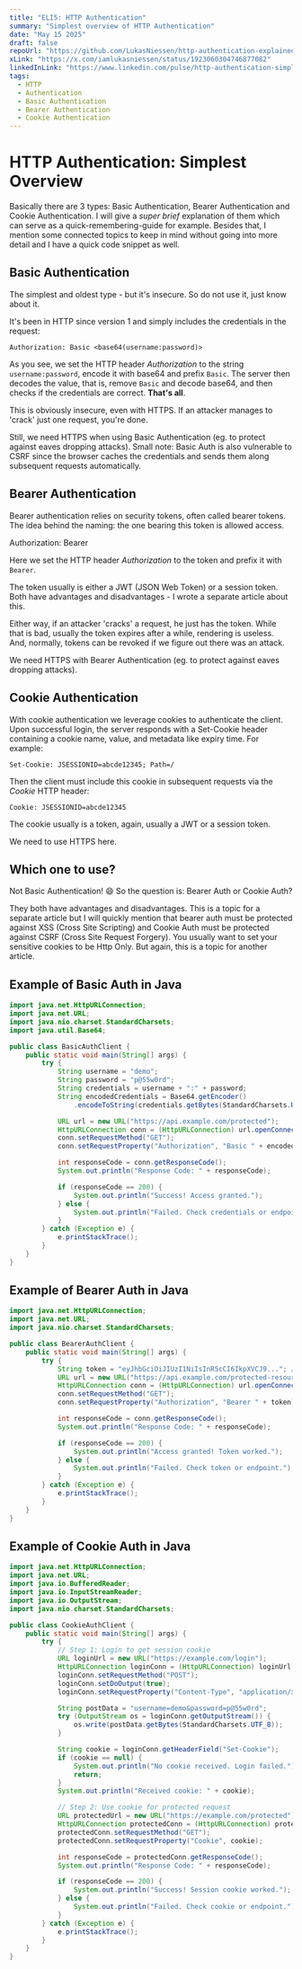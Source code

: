 ```yaml
---
title: "ELI5: HTTP Authentication"
summary: "Simplest overview of HTTP Authentication"
date: "May 15 2025"
draft: false
repoUrl: "https://github.com/LukasNiessen/http-authentication-explained"
xLink: "https://x.com/iamlukasniessen/status/1923060304746877082"
linkedInLink: "https://www.linkedin.com/pulse/http-authentication-simplest-overview-lukas-nie%25C3%259Fen-vuhle"
tags:
  - HTTP
  - Authentication
  - Basic Authentication
  - Bearer Authentication
  - Cookie Authentication
---
```


# HTTP Authentication: Simplest Overview

Basically there are 3 types: Basic Authentication, Bearer Authentication and Cookie Authentication. I will give a _super brief_ explanation of them which can serve as a quick-remembering-guide for example. Besides that, I mention some connected topics to keep in mind without going into more detail and I have a quick code snippet as well.

## Basic Authentication

The simplest and oldest type - but it's insecure. So do not use it, just know about it.

It's been in HTTP since version 1 and simply includes the credentials in the request:

```
Authorization: Basic <base64(username:password)>
```

As you see, we set the HTTP header _Authorization_ to the string `username:password`, encode it with base64 and prefix `Basic`. The server then decodes the value, that is, remove `Basic` and decode base64, and then checks if the credentials are correct. **That's all**.

This is obviously insecure, even with HTTPS. If an attacker manages to 'crack' just one request, you're done.

Still, we need HTTPS when using Basic Authentication (eg. to protect against eaves dropping attacks). Small note: Basic Auth is also vulnerable to CSRF since the browser caches the credentials and sends them along subsequent requests automatically.

## Bearer Authentication

Bearer authentication relies on security tokens, often called bearer tokens. The idea behind the naming: the one bearing this token is allowed access.

Authorization: Bearer <token>

Here we set the HTTP header _Authorization_ to the token and prefix it with `Bearer`.

The token usually is either a JWT (JSON Web Token) or a session token. Both have advantages and disadvantages - I wrote a separate article about this.

Either way, if an attacker 'cracks' a request, he just has the token. While that is bad, usually the token expires after a while, rendering is useless. And, normally, tokens can be revoked if we figure out there was an attack.

We need HTTPS with Bearer Authentication (eg. to protect against eaves dropping attacks).

## Cookie Authentication

With cookie authentication we leverage cookies to authenticate the client. Upon successful login, the server responds with a Set-Cookie header containing a cookie name, value, and metadata like expiry time. For example:

```
Set-Cookie: JSESSIONID=abcde12345; Path=/
```

Then the client must include this cookie in subsequent requests via the _Cookie_ HTTP header:

```
Cookie: JSESSIONID=abcde12345
```

The cookie usually is a token, again, usually a JWT or a session token.

We need to use HTTPS here.

## Which one to use?

Not Basic Authentication! 😄 So the question is: Bearer Auth or Cookie Auth?

They both have advantages and disadvantages. This is a topic for a separate article but I will quickly mention that bearer auth must be protected against XSS (Cross Site Scripting) and Cookie Auth must be protected against CSRF (Cross Site Request Forgery). You usually want to set your sensitive cookies to be Http Only. But again, this is a topic for another article.

## Example of Basic Auth in Java

```Java
import java.net.HttpURLConnection;
import java.net.URL;
import java.nio.charset.StandardCharsets;
import java.util.Base64;

public class BasicAuthClient {
    public static void main(String[] args) {
        try {
            String username = "demo";
            String password = "p@55w0rd";
            String credentials = username + ":" + password;
            String encodedCredentials = Base64.getEncoder()
                .encodeToString(credentials.getBytes(StandardCharsets.UTF_8));

            URL url = new URL("https://api.example.com/protected");
            HttpURLConnection conn = (HttpURLConnection) url.openConnection();
            conn.setRequestMethod("GET");
            conn.setRequestProperty("Authorization", "Basic " + encodedCredentials);

            int responseCode = conn.getResponseCode();
            System.out.println("Response Code: " + responseCode);

            if (responseCode == 200) {
                System.out.println("Success! Access granted.");
            } else {
                System.out.println("Failed. Check credentials or endpoint.");
            }
        } catch (Exception e) {
            e.printStackTrace();
        }
    }
}
```

## Example of Bearer Auth in Java

```java
import java.net.HttpURLConnection;
import java.net.URL;
import java.nio.charset.StandardCharsets;

public class BearerAuthClient {
    public static void main(String[] args) {
        try {
            String token = "eyJhbGciOiJIUzI1NiIsInR5cCI6IkpXVCJ9..."; // Replace with your token
            URL url = new URL("https://api.example.com/protected-resource");
            HttpURLConnection conn = (HttpURLConnection) url.openConnection();
            conn.setRequestMethod("GET");
            conn.setRequestProperty("Authorization", "Bearer " + token);

            int responseCode = conn.getResponseCode();
            System.out.println("Response Code: " + responseCode);

            if (responseCode == 200) {
                System.out.println("Access granted! Token worked.");
            } else {
                System.out.println("Failed. Check token or endpoint.");
            }
        } catch (Exception e) {
            e.printStackTrace();
        }
    }
}
```

## Example of Cookie Auth in Java

```java
import java.net.HttpURLConnection;
import java.net.URL;
import java.io.BufferedReader;
import java.io.InputStreamReader;
import java.io.OutputStream;
import java.nio.charset.StandardCharsets;

public class CookieAuthClient {
    public static void main(String[] args) {
        try {
            // Step 1: Login to get session cookie
            URL loginUrl = new URL("https://example.com/login");
            HttpURLConnection loginConn = (HttpURLConnection) loginUrl.openConnection();
            loginConn.setRequestMethod("POST");
            loginConn.setDoOutput(true);
            loginConn.setRequestProperty("Content-Type", "application/x-www-form-urlencoded");

            String postData = "username=demo&password=p@55w0rd";
            try (OutputStream os = loginConn.getOutputStream()) {
                os.write(postData.getBytes(StandardCharsets.UTF_8));
            }

            String cookie = loginConn.getHeaderField("Set-Cookie");
            if (cookie == null) {
                System.out.println("No cookie received. Login failed.");
                return;
            }
            System.out.println("Received cookie: " + cookie);

            // Step 2: Use cookie for protected request
            URL protectedUrl = new URL("https://example.com/protected");
            HttpURLConnection protectedConn = (HttpURLConnection) protectedUrl.openConnection();
            protectedConn.setRequestMethod("GET");
            protectedConn.setRequestProperty("Cookie", cookie);

            int responseCode = protectedConn.getResponseCode();
            System.out.println("Response Code: " + responseCode);

            if (responseCode == 200) {
                System.out.println("Success! Session cookie worked.");
            } else {
                System.out.println("Failed. Check cookie or endpoint.");
            }
        } catch (Exception e) {
            e.printStackTrace();
        }
    }
}
```
